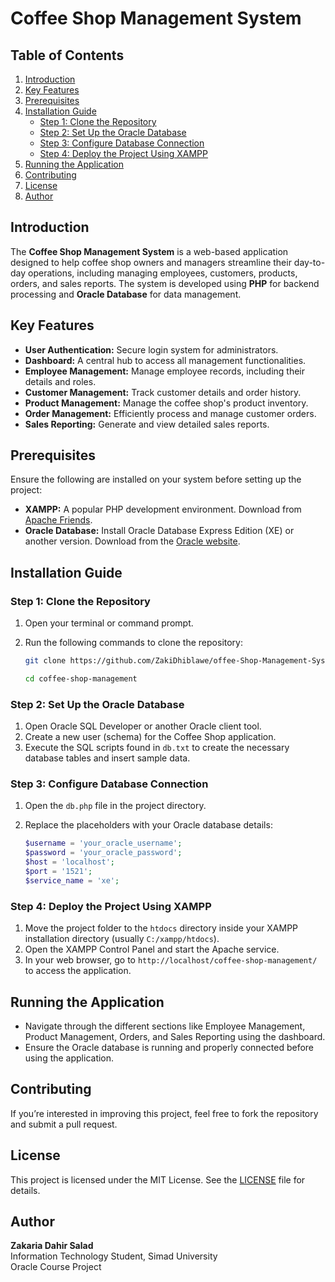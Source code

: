 # Coffee Shop Management System


## Table of Contents
1. [Introduction](#introduction)
2. [Key Features](#key-features)
3. [Prerequisites](#prerequisites)
4. [Installation Guide](#installation-guide)
   - [Step 1: Clone the Repository](#step-1-clone-the-repository)
   - [Step 2: Set Up the Oracle Database](#step-2-set-up-the-oracle-database)
   - [Step 3: Configure Database Connection](#step-3-configure-database-connection)
   - [Step 4: Deploy the Project Using XAMPP](#step-4-deploy-the-project-using-xampp)
5. [Running the Application](#running-the-application)
6. [Contributing](#contributing)
7. [License](#license)
8. [Author](#author)

## Introduction
The **Coffee Shop Management System** is a web-based application designed to help coffee shop owners and managers streamline their day-to-day operations, including managing employees, customers, products, orders, and sales reports. The system is developed using **PHP** for backend processing and **Oracle Database** for data management.

## Key Features
- **User Authentication:** Secure login system for administrators.
- **Dashboard:** A central hub to access all management functionalities.
- **Employee Management:** Manage employee records, including their details and roles.
- **Customer Management:** Track customer details and order history.
- **Product Management:** Manage the coffee shop's product inventory.
- **Order Management:** Efficiently process and manage customer orders.
- **Sales Reporting:** Generate and view detailed sales reports.

## Prerequisites
Ensure the following are installed on your system before setting up the project:
- **XAMPP:** A popular PHP development environment. Download from [Apache Friends](https://www.apachefriends.org/index.html).
- **Oracle Database:** Install Oracle Database Express Edition (XE) or another version. Download from the [Oracle website](https://www.oracle.com/database/technologies/appdev/xe.html).

## Installation Guide

### Step 1: Clone the Repository
1. Open your terminal or command prompt.
2. Run the following commands to clone the repository:
   ```bash
   git clone https://github.com/ZakiDhiblawe/offee-Shop-Management-System.git
   ```

   ```bash
   cd coffee-shop-management
   ```

### Step 2: Set Up the Oracle Database
1. Open Oracle SQL Developer or another Oracle client tool.
2. Create a new user (schema) for the Coffee Shop application.
3. Execute the SQL scripts found in `db.txt` to create the necessary database tables and insert sample data.

### Step 3: Configure Database Connection
1. Open the `db.php` file in the project directory.
2. Replace the placeholders with your Oracle database details:

   ```php
   $username = 'your_oracle_username';
   $password = 'your_oracle_password';
   $host = 'localhost';
   $port = '1521';
   $service_name = 'xe';
   ```

### Step 4: Deploy the Project Using XAMPP
1. Move the project folder to the `htdocs` directory inside your XAMPP installation directory (usually `C:/xampp/htdocs`).
2. Open the XAMPP Control Panel and start the Apache service.
3. In your web browser, go to `http://localhost/coffee-shop-management/` to access the application.

## Running the Application
- Navigate through the different sections like Employee Management, Product Management, Orders, and Sales Reporting using the dashboard.
- Ensure the Oracle database is running and properly connected before using the application.

## Contributing
If you’re interested in improving this project, feel free to fork the repository and submit a pull request.

## License
This project is licensed under the MIT License. See the [LICENSE](LICENSE) file for details.

## Author
**Zakaria Dahir Salad**  
Information Technology Student, Simad University  
Oracle Course Project

